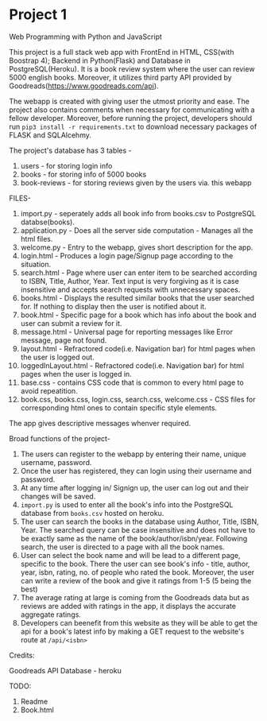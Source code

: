 # Project 1

Web Programming with Python and JavaScript

This project is a full stack web app with FrontEnd in HTML, CSS(with Boostrap 4); Backend in Python(Flask) and Database in PostgreSQL(Heroku). It is a book review system where the user can review 5000 english books. Moreover, it utilizes third party API provided by Goodreads(https://www.goodreads.com/api).

The webapp is created with giving user the utmost priority and ease. The project also contains comments when necessary for communicating with a fellow developer. 
Moreover, before running the project, developers should run ``` pip3 install -r requirements.txt ``` to download necessary packages of FLASK and SQLAlcehmy.


The project's database has 3 tables - 
1. users - for storing login info
2. books - for storing info of 5000 books
3. book-reviews - for storing reviews given by the users via. this webapp

FILES-
1. import.py - seperately adds all book info from books.csv to PostgreSQL databse(books).
2. application.py - Does all the server side computation - Manages all the html files.
3. welcome.py - Entry to the webapp, gives short description for the app.
4. login.html - Produces a login page/Signup page according to the situation.
5. search.html - Page where user can enter item to be searched according to ISBN, Title, Author, Year. Text input is very forgiving as it is case insensitive and accepts search requests with unnecessary spaces.
6. books.html - Displays the resulted similar books that the user searched for. If nothing to display then the user is notified about it.
7. book.html - Specific page for a book which has info about the book and user can submit a review for it.
8. message.html - Universal page for reporting messages like Error message, page not found.
9. layout.html - Refractored code(i.e. Navigation bar) for html pages when the user is logged out.
10. loggedInLayout.html - Refractored code(i.e. Navigation bar) for html pages when the user is logged in.
11. base.css - contains CSS code that is common to every html page to avoid repeatition.
12. book.css, books.css, login.css, search.css, welcome.css - CSS files for corresponding html ones to contain specific style elements.

The app gives descriptive messages whenver required.

Broad functions of the project-
1. The users can register to the webapp by entering their name, unique username, password.
2. Once the user has registered, they can login using their username and password.
3. At any time after logging in/ Signign up, the user can log out and their changes will be saved.
4. ``` import.py ``` is used to enter all the book's info into the PostgreSQL database from ``` books.csv ``` hosted on heroku.
5. The user can search the books in the database using Author, Title, ISBN, Year. The searched query can be case insensitive and does not have to be exactly same as the name of the book/author/isbn/year. Following search, the user is directed to a page with all the book names.
6. User can select the book name and will be lead to a different page, specific to the book. There the user can see book's info - title, author, year, isbn, rating, no. of people who rated the book. Moreover, the user can write a review of the book and give it ratings from 1-5 (5 being the best)
7. The average rating at large is coming from the Goodreads data but as reviews are added with ratings in the app, it displays the accurate aggregate ratings.
8. Developers can beenefit from this website as they will be able to get the api for a book's latest info by making a GET request to the website's route at ``` /api/<isbn> ```

Credits:

Goodreads API
Database - heroku

TODO:
1. Readme
2. Book.html